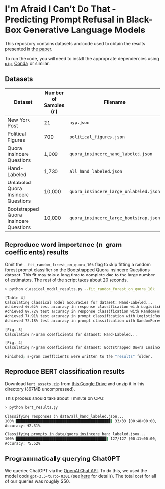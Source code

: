 # I'm Afraid I Can't Do That - Predicting Prompt Refusal in Black-Box Generative Language Models
This repository contains datasets and code used to obtain the results presented in [the paper](https://arxiv.org/pdf/2306.03423.pdf).

To run the code, you will need to install the appropriate dependencies using [`pip`](https://packaging.python.org/en/latest/tutorials/installing-packages/#installing-from-pypi), [Conda](https://docs.conda.io/en/latest/), or similar.

## Datasets
| Dataset | Number of Samples (n) | Filename |
|--------------------------|-----------------------|----------|
| New York Post            | 21                    | `nyp.json` |
| Political Figures        | 700                   | `political_figures.json` |
| Quora Insincere Questions| 1,009                 | `quora_insincere_hand_labeled.json` |
| Hand-Labeled             | 1,730                 | `all_hand_labeled.json` |
| Unlabeled Quora Insincere Questions | 10,000 | `quora_insincere_large_unlabeled.json` |
| Bootstrapped Quora Insincere Questions | 10,000 | `quora_insincere_large_bootstrap.json` |

## Reproduce word importance (n-gram coefficients) results
Omit the `--fit_random_forest_on_quora_10k` flag to skip fitting a random forest prompt classifier on the Bootstrapped Quora Insincere Questions dataset. This fit may take a long time to complete due to the large number of estimators. The rest of the script takes about 20 seconds.
```sh
> python classical_model_results.py --fit_random_forest_on_quora_10k

[Table 4]
Calculating classical model accuracies for dataset: Hand-Labeled...
Achieved 90.62% test accuracy in response classification with LogisticRegression.
Achieved 86.72% test accuracy in response classification with RandomForestClassifier.
Achieved 73.91% test accuracy in prompt classification with LogisticRegression.
Achieved 72.18% test accuracy in prompt classification with RandomForestClassifier.

[Fig. 3]
Calculating n-gram coefficients for dataset: Hand-Labeled...

[Fig. 4]
Calculating n-gram coefficients for dataset: Bootstrapped Quora Insincere Questions...

Finished; n-gram coefficients were written to the "results" folder.
```

## Reproduce BERT classification results
Download `bert_assets.zip` from [this Google Drive](https://drive.google.com/drive/folders/1ak4IeIYy3XMRSWsRv3WzcVkGhlJlhhSC?usp=sharing) and unzip it in this directory (867MB uncompressed).

This process should take about 1 minute on CPU:
```sh
> python bert_results.py

Classifying responses in data/all_hand_labeled.json...
100%|███████████████████████████████████████████| 33/33 [00:48<00:00,  1.46s/it]
Accuracy: 92.31%

Classifying prompts in data/quora_insincere_hand_labeled.json...
100%|█████████████████████████████████████████| 127/127 [00:31<00:00,  4.01it/s]
Accuracy: 75.52%
```

## Programmatically querying ChatGPT
We queried ChatGPT via the [OpenAI Chat API](https://platform.openai.com/docs/guides/chat). To do this, we used the model code `gpt-3.5-turbo-0301` (see [here](https://platform.openai.com/docs/models/gpt-3-5) for details). The total cost for all of our queries was roughly $50.
